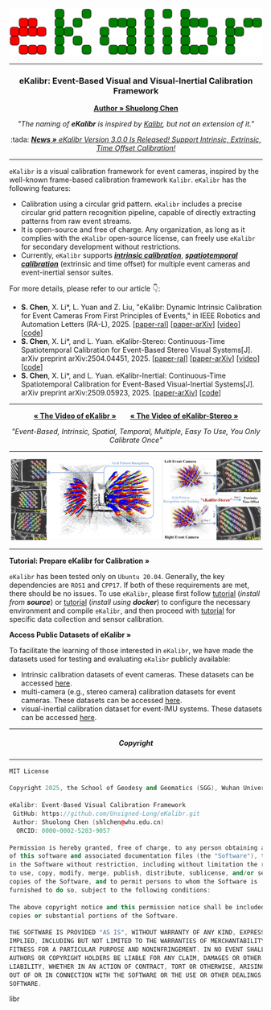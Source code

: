 <div style="text-align: center;">
    <img src="docs/img/logo.svg" style="width: 100vw; height: auto;">
</div>

---

<h3 align="center">eKalibr: Event-Based Visual and Visual-Inertial Calibration Framework</h3>
<p align="center">
    <a href="https://github.com/Unsigned-Long"><strong>Author » Shuolong Chen</strong></a>
</p>
<p align="center"><i>"The naming of <strong>eKalibr</strong> is inspired by <a href="https://github.com/ethz-asl/kalibr.git">Kalibr</a>, but not an extension of it."</i></p>
<p align="center">
    :tada: <a href="./docs/details/news.md"><i><strong>News »</strong> eKalibr Version 3.0.0 Is Released! Support Intrinsic, Extrinsic, Time Offset Calibration!</i></a>
</p>







---

`eKalibr` is a visual calibration framework for event cameras, inspired by the well-known frame-based calibration framework `Kalibr`. `eKalibr` has the following features:

+ Calibration using a circular grid pattern. `eKalibr` includes a precise circular grid pattern recognition pipeline, capable of directly extracting patterns from raw event streams.
+ It is open-source and free of charge. Any organization, as long as it complies with the `eKalibr` open-source license, can freely use `eKalibr` for secondary development without restrictions.
+ Currently, `eKalibr` supports ***<u>intrinsic calibration</u>***, ***<u>spatiotemporal calibration</u>*** (extrinsic and time offset) for multiple event cameras and event-inertial sensor suites.

For more details, please refer to our article :point_down::

+ **S. Chen**, X. Li*, L. Yuan and Z. Liu, "eKalibr: Dynamic Intrinsic Calibration for Event Cameras From First Principles of Events," in IEEE Robotics and Automation Letters (RA-L), 2025. [[paper-ral](https://ieeexplore.ieee.org/document/11012137)] [[paper-arXiv](https://arxiv.org/abs/2501.05688)] [[video](https://www.bilibili.com/video/BV1yKc1e8Edc)] [[code](https://github.com/Unsigned-Long/eKalibr.git)]
+ **S. Chen**, X. Li*, and L. Yuan. eKalibr-Stereo: Continuous-Time Spatiotemporal Calibration for  Event-Based Stereo Visual Systems[J]. arXiv preprint arXiv:2504.04451, 2025. [[paper-ral](https://ieeexplore.ieee.org/document/11155126)] [[paper-arXiv](https://arxiv.org/abs/2504.04451)] [[video](https://www.bilibili.com/video/BV1LEu2zFE4X)] [[code](https://github.com/Unsigned-Long/eKalibr.git)]
+ **S. Chen**, X. Li*, and L. Yuan. eKalibr-Inertial: Continuous-Time Spatiotemporal Calibration for  Event-Based Visual-Inertial Systems[J]. arXiv preprint arXiv:2509.05923, 2025. [[paper-arXiv](https://arxiv.org/abs/2509.05923)] [[code](https://github.com/Unsigned-Long/eKalibr.git)]



---

<p align="middle">
    <a href="https://www.bilibili.com/video/BV1yKc1e8Edc"><strong>« The Video of eKalibr »</strong></a>&nbsp;&nbsp;&nbsp;&nbsp;&nbsp;&nbsp;
    <a href="https://www.bilibili.com/video/BV1LEu2zFE4X"><strong>« The Video of eKalibr-Stereo »</strong></a>
</p> 
<p align="center"><i>"Event-Based, Intrinsic, Spatial, Temporal, Multiple, Easy To Use, You Only Calibrate Once"</i></p>

---

<div align=center><img src="docs/img/ekalibr.jpg" width =60%><img src="docs/img/ekalibr-stereo.jpg" width =39%></div>

---





<p align="left"><strong>Tutorial: Prepare eKalibr for Calibration »</strong></a>
</p> 


`eKalibr` has been tested only on `Ubuntu 20.04`. Generally, the key dependencies are `ROS1` and `CPP17`. If both of these requirements are met, there should be no issues. To use `eKalibr`, please first follow [tutorial](docs/details/build_ekalibr.md) (*install from **source***) or [tutorial](docs/details/build_ekalibr_docker.md) (*install using **docker***) to configure the necessary environment and compile `eKalibr`, and then proceed with [tutorial](docs/details/use_ekalibr.md) for specific data collection and sensor calibration.



<p align="left"><strong>Access Public Datasets of eKalibr »</strong></a>
</p> 

To facilitate the learning of those interested in `eKalibr`, we have made the datasets used for testing and evaluating `eKalibr` publicly available:

+ Intrinsic calibration datasets of event cameras. These datasets can be accessed [here](https://huggingface.co/datasets/ULong2/eKalibr-Dataset/tree/main/intrinsics).
+ multi-camera (e.g., stereo camera) calibration datasets for event cameras. These datasets can be accessed [here](https://huggingface.co/datasets/ULong2/eKalibr-Dataset/tree/main/multi-camera).
+ visual-inertial calibration dataset for event-IMU systems. These datasets can be accessed [here](https://huggingface.co/datasets/ULong2/eKalibr-Dataset/tree/main/visual-inertial).




---

<h5 align="center">Copyright</h5>

---

```cpp
MIT License

Copyright 2025, the School of Geodesy and Geomatics (SGG), Wuhan University, China

eKalibr: Event-Based Visual Calibration Framework
 GitHub: https://github.com/Unsigned-Long/eKalibr.git
 Author: Shuolong Chen (shlchen@whu.edu.cn)
  ORCID: 0000-0002-5283-9057

Permission is hereby granted, free of charge, to any person obtaining a copy
of this software and associated documentation files (the "Software"), to deal
in the Software without restriction, including without limitation the rights
to use, copy, modify, merge, publish, distribute, sublicense, and/or sell
copies of the Software, and to permit persons to whom the Software is
furnished to do so, subject to the following conditions:

The above copyright notice and this permission notice shall be included in all
copies or substantial portions of the Software.

THE SOFTWARE IS PROVIDED "AS IS", WITHOUT WARRANTY OF ANY KIND, EXPRESS OR
IMPLIED, INCLUDING BUT NOT LIMITED TO THE WARRANTIES OF MERCHANTABILITY,
FITNESS FOR A PARTICULAR PURPOSE AND NONINFRINGEMENT. IN NO EVENT SHALL THE
AUTHORS OR COPYRIGHT HOLDERS BE LIABLE FOR ANY CLAIM, DAMAGES OR OTHER
LIABILITY, WHETHER IN AN ACTION OF CONTRACT, TORT OR OTHERWISE, ARISING FROM,
OUT OF OR IN CONNECTION WITH THE SOFTWARE OR THE USE OR OTHER DEALINGS IN THE
SOFTWARE.
```

libr
